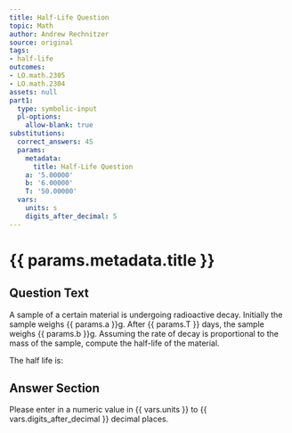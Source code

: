 ```yaml
---
title: Half-Life Question
topic: Math
author: Andrew Rechnitzer
source: original
tags:
- half-life
outcomes:
- LO.math.2305
- LO.math.2304
assets: null
part1:
  type: symbolic-input
  pl-options:
    allow-blank: true
substitutions:
  correct_answers: 45
  params:
    metadata:
      title: Half-Life Question
    a: '5.00000'
    b: '6.00000'
    T: '50.00000'
  vars:
    units: s
    digits_after_decimal: 5
---
```

# {{ params.metadata.title }}
## Question Text

A sample of a certain material is undergoing radioactive decay.
Initially the sample weighs {{ params.a }}g.
After {{ params.T }} days, the sample weighs {{ params.b }}g.
Assuming the rate of decay is proportional to the mass of the sample, compute the half-life of the material.

The half life is:
## Answer Section

Please enter in a numeric value in {{ vars.units }} to {{ vars.digits_after_decimal }} decimal places.
